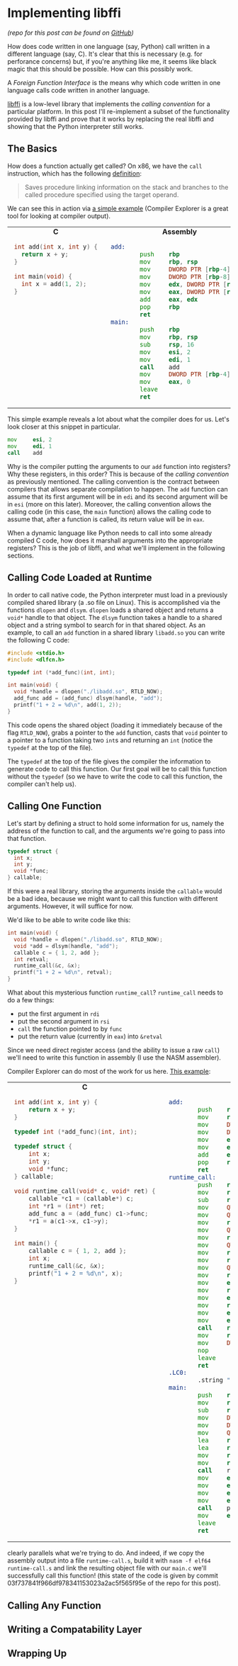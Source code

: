 # Implementing libffi

_(repo for this post can be found on [GitHub](https://github.com/andrewhalle/clone-libffi))_

How does code written in one language (say, Python) call written in a different
language (say, C). It's clear that this is necessary (e.g. for perforance concerns) but,
if you're anything like me, it seems like black magic that this should be possible. How
can this possibly work.

A _Foreign Function Interface_ is the means why which code written in one language
calls code written in another language.

[libffi](https://github.com/libffi/libffi) is a low-level library that implements
the _calling convention_ for a particular platform. In this post I'll re-implement
a subset of the functionality provided by libffi and prove that it works by replacing
the real libffi and showing that the Python interpreter still works.

## The Basics

How does a function actually get called? On x86, we have the `call` instruction,
which has the following [definition](https://www.felixcloutier.com/x86/call):

> Saves procedure linking information on the stack and branches to the called
> procedure specified using the target operand.

We can see this in action via [a simple example](https://godbolt.org/z/ESQCRy)
(Compiler Explorer is a great tool for looking at compiler output).

<table style="margin-left: auto; margin-right: auto">
<tr>
<th style="padding: 0px 15px"> C </th>
<th style="padding: 0px 15px"> Assembly </th>
</tr>
<tr valign="top">
<td style="padding: 0px 15px">

```c
int add(int x, int y) {
  return x + y;
}

int main(void) {
  int x = add(1, 2);
}
```

</td>
<td style="padding: 0px 15px">

```asm
add:
        push    rbp
        mov     rbp, rsp
        mov     DWORD PTR [rbp-4], edi
        mov     DWORD PTR [rbp-8], esi
        mov     edx, DWORD PTR [rbp-4]
        mov     eax, DWORD PTR [rbp-8]
        add     eax, edx
        pop     rbp
        ret
main:
        push    rbp
        mov     rbp, rsp
        sub     rsp, 16
        mov     esi, 2
        mov     edi, 1
        call    add
        mov     DWORD PTR [rbp-4], eax
        mov     eax, 0
        leave
        ret
```

</td>
</tr>
</table>

This simple example reveals a lot about what the compiler does for us. Let's look closer at
this snippet in particular.

```asm
mov     esi, 2
mov     edi, 1
call    add
```

Why is the compiler putting the arguments to our `add` function into registers? Why these
registers, in this order? This is because of the _calling convention_ as previously mentioned.
The calling convention is the contract between compilers that allows separate compilation to
happen. The `add` function can assume that its first argument will be in `edi` and its second
argument will be in `esi` (more on this later). Moreover, the calling convention allows the calling
code (in this case, the `main` function) allows the calling code to assume that, after a
function is called, its return value will be in `eax`.

When a dynamic language like Python needs to call into some already compiled C code, how
does it marshall arguments into the appropriate registers? This is the job of libffi, and
what we'll implement in the following sections.

## Calling Code Loaded at Runtime

In order to call native code, the Python interpreter must load in a previously compiled
shared library (a .so file on Linux). This is accomplished via the functions `dlopen` and
`dlsym`. `dlopen` loads a shared object and returns a `void*` handle to that object. The
`dlsym` function takes a handle to a shared object and a string symbol to search for in
that shared object. As an example, to call an `add` function in a shared library `libadd.so`
you can write the following C code:

```c
#include <stdio.h>
#include <dlfcn.h>

typedef int (*add_func)(int, int);

int main(void) {
  void *handle = dlopen("./libadd.so", RTLD_NOW);
  add_func add = (add_func) dlsym(handle, "add");
  printf("1 + 2 = %d\n", add(1, 2));
}
```

This code opens the shared object (loading it immediately because of the flag `RTLD_NOW`),
grabs a pointer to the `add` function, casts that `void` pointer to a pointer to a function
taking two `int`s and returning an `int` (notice the `typedef` at the top of the file).

The `typedef` at the top of the file gives the compiler the information to generate code
to call this function. Our first goal will be to call this function without the `typedef`
(so we have to write the code to call this function, the compiler can't help us).

## Calling One Function

Let's start by defining a struct to hold some information for us, namely the address of the
function to call, and the arguments we're going to pass into that function.

```c
typedef struct {
  int x;
  int y;
  void *func;
} callable;
```

If this were a real library, storing the arguments inside the `callable` would be a bad
idea, because we might want to call this function with different arguments. However, it
will suffice for now.

We'd like to be able to write code like this:

```c
int main(void) {
  void *handle = dlopen("./libadd.so", RTLD_NOW);
  void *add = dlsym(handle, "add");
  callable c = { 1, 2, add };
  int retval;
  runtime_call(&c, &x);
  printf("1 + 2 = %d\n", retval);
}
```

What about this mysterious function `runtime_call`? `runtime_call` needs to do a few things:
 
  * put the first argument in `rdi`
  * put the second argument in `rsi`
  * `call` the function pointed to by `func`
  * put the return value (currently in `eax`) into `&retval`

Since we need direct register access (and the ability to issue a raw `call`) we'll need to
write this function in assembly (I use the NASM assembler).

Compiler Explorer can do most of the work for us here. [This example](https://godbolt.org/z/yTaHL6):

<table style="margin-left: auto; margin-right: auto">
<tr>
<th style="padding: 0px 15px"> C </th>
<th style="padding: 0px 15px"> Assembly </th>
</tr>
<tr valign="top">
<td style="padding: 0px 15px">

```c
int add(int x, int y) {
    return x + y;
}

typedef int (*add_func)(int, int);

typedef struct {
    int x;
    int y;
    void *func;
} callable;

void runtime_call(void* c, void* ret) {
    callable *c1 = (callable*) c;
    int *r1 = (int*) ret;
    add_func a = (add_func) c1->func;
    *r1 = a(c1->x, c1->y);
}

int main() {
    callable c = { 1, 2, add };
    int x;
    runtime_call(&c, &x);
    printf("1 + 2 = %d\n", x);
}
```

</td>
<td style="padding: 0px 15px">

```asm
add:
        push    rbp
        mov     rbp, rsp
        mov     DWORD PTR [rbp-4], edi
        mov     DWORD PTR [rbp-8], esi
        mov     edx, DWORD PTR [rbp-4]
        mov     eax, DWORD PTR [rbp-8]
        add     eax, edx
        pop     rbp
        ret
runtime_call:
        push    rbp
        mov     rbp, rsp
        sub     rsp, 48
        mov     QWORD PTR [rbp-40], rdi
        mov     QWORD PTR [rbp-48], rsi
        mov     rax, QWORD PTR [rbp-40]
        mov     QWORD PTR [rbp-8], rax
        mov     rax, QWORD PTR [rbp-48]
        mov     QWORD PTR [rbp-16], rax
        mov     rax, QWORD PTR [rbp-8]
        mov     rax, QWORD PTR [rax+8]
        mov     QWORD PTR [rbp-24], rax
        mov     rax, QWORD PTR [rbp-8]
        mov     edx, DWORD PTR [rax+4]
        mov     rax, QWORD PTR [rbp-8]
        mov     eax, DWORD PTR [rax]
        mov     rcx, QWORD PTR [rbp-24]
        mov     esi, edx
        mov     edi, eax
        call    rcx
        mov     rdx, QWORD PTR [rbp-16]
        mov     DWORD PTR [rdx], eax
        nop
        leave
        ret
.LC0:
        .string "1 + 2 = %d\n"
main:
        push    rbp
        mov     rbp, rsp
        sub     rsp, 32
        mov     DWORD PTR [rbp-16], 1
        mov     DWORD PTR [rbp-12], 2
        mov     QWORD PTR [rbp-8], OFFSET FLAT:add
        lea     rdx, [rbp-20]
        lea     rax, [rbp-16]
        mov     rsi, rdx
        mov     rdi, rax
        call    runtime_call
        mov     eax, DWORD PTR [rbp-20]
        mov     esi, eax
        mov     edi, OFFSET FLAT:.LC0
        mov     eax, 0
        call    printf
        mov     eax, 0
        leave
        ret
```

</td>
</tr>
</table>

clearly parallels what we're trying to do. And indeed, if we copy the assembly output
into a file `runtime-call.s`, build it with `nasm -f elf64 runtime-call.s` and link the
resulting object file with our `main.c` we'll successfully call this function! (this state
of the code is given by commit 03f737841f966df978341153023a2ac5f565f95e of the repo for
this post).

## Calling Any Function

## Writing a Compatability Layer

## Wrapping Up
